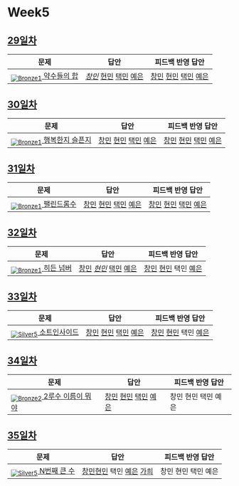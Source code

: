 [Unrated]: https://user-images.githubusercontent.com/33937365/126247607-85783912-c11a-4d50-ac36-8cc7dcb75cd2.png
[Bronze5]: https://user-images.githubusercontent.com/33937365/126247611-e362d727-17a4-4737-a232-5827e185ab7c.png
[Bronze4]: https://user-images.githubusercontent.com/33937365/126247612-89cbc675-e1d4-43a2-950b-1cb014dca697.png
[Bronze3]: https://user-images.githubusercontent.com/33937365/126247613-b8408610-7bc4-40f8-804f-a30a45ddbb68.png
[Bronze2]: https://user-images.githubusercontent.com/33937365/126247614-d85dc6ff-a520-4c00-82bd-eb593b156bd8.png
[Bronze1]: https://user-images.githubusercontent.com/33937365/126247616-04b2ab30-9891-4b7b-8cb4-38e99b97e834.png
[Silver5]: https://user-images.githubusercontent.com/33937365/126247618-38c5c905-672b-4d75-808e-8a7d45ea577d.png
[Silver4]: https://user-images.githubusercontent.com/33937365/126247620-ba2d1b96-b0aa-4b88-80c5-71569c69bbc3.png
[Silver3]: https://user-images.githubusercontent.com/33937365/126247621-1b55b7f4-3a79-4348-8a63-f00c1813853e.png
[Silver2]: https://user-images.githubusercontent.com/33937365/126247622-a83b30a9-6618-4593-b775-6f6730afd3f6.png
[Silver1]: https://user-images.githubusercontent.com/33937365/126247625-8d82f8ab-6f95-4ef8-a243-be31f548596e.png

# Week5

## [29일차](Day29)

| 문제                 | 답안 | 피드백 반영 답안 |
| -------------------- | ---- | ---------------- |
| [<sub>![Bronze1]</sub> 약수들의 합](https://www.acmicpc.net/problem/9506) | *[창민](Day29/kcm_9506.java)* [현민](Day29/shm_9506.java) [택민](Day29/jtm_9506.java) [예은](Day29/lye_9506.py) | [창민](Day29/kcm_9506.java) [현민](Day29/shm_9506_fb.java) [택민](Day29/jtm_fb_9506.java) [예은](Day29/lye_9506.py)             |

## [30일차](Day30)

| 문제                 | 답안 | 피드백 반영 답안 |
| -------------------- | ---- | ---------------- |
| [<sub>![Bronze1]</sub> 행복한지 슬픈지](https://www.acmicpc.net/problem/10769) | [창민](Day30/kcm_10769.java) [현민](Day30/shm_10769.java) [택민](Day30/jtm_10769.java) [예은](Day30/lye_10769.py) | [창민](Day30/kcm_10769.java) [현민](Day30/shm_10769.java) [택민](Day30/jtm_fb_10769.java) [예은](Day30/lye_10769.py)          |

## [31일차](Day31)

| 문제                 | 답안 | 피드백 반영 답안 |
| -------------------- | ---- | ---------------- |
| [<sub>![Bronze1]</sub> 팰린드롬수](https://www.acmicpc.net/problem/1259) | [창민](Day31/kcm_1259.java) [현민](Day31/shm_1259.java) [택민](Day31/jtm_1259.java) [예은](Day31/lye_1259.py) | [창민](Day31/kcm_1259.java) [현민](Day31/shm_1259.java) [택민](Day31/jtm_1259.java) [예은](Day31/lye_1259.py)             |

## [32일차](Day32)

| 문제                 | 답안 | 피드백 반영 답안 |
| -------------------- | ---- | ---------------- |
| [<sub>![Bronze1]</sub> 히든 넘버](https://www.acmicpc.net/problem/8595) | [창민](Day32/kcm_8595.java) *[현민](Day32/shm_8595.java)* [택민](Day32/jtm_8595.java) [예은](Day32/lye_8595.py) | [창민](Day32/kcm_fb_8595.java) [현민](Day32/shm_8592.java) 택민 [예은](Day32/lye_8595.py)             |

## [33일차](Day33)

| 문제                 | 답안 | 피드백 반영 답안 |
| -------------------- | ---- | ---------------- |
| [<sub>![Silver5]</sub> 소트인사이드](https://www.acmicpc.net/problem/1427) | [창민](Day33/kcm_1427.java) [현민](Day33/shm_1427.java) [택민](Day33/jtm_1427.java) [예은](Day33/lye_1427.py) | [창민](Day33/shm_1427.java) [현민](Day33/shm_1427.java) 택민 [예은](Day33/lye_1427.py)             |

## [34일차](Day34)

| 문제                 | 답안 | 피드백 반영 답안 |
| -------------------- | ---- | ---------------- |
| [<sub>![Bronze2]</sub> 2루수 이름이 뭐야](https://www.acmicpc.net/problem/17350) | [창민](Day34/kcm_17350.java) [현민](Day34/shm_17350.java) [택민](Day34/jtm_17350.java) [예은](Day34/lye_17350.py) | 창민 현민 택민 예은             |

## [35일차](Day35)

| 문제                 | 답안 | 피드백 반영 답안 |
| -------------------- | ---- | ---------------- |
| [<sub>![Silver5]</sub> N번째 큰 수](https://www.acmicpc.net/problem/2693) | [창민](Day35/kcm_2693.java)[현민](Day35/shm_2693.java) 택민 [예은](Day35/lye_2693.py) [가희](Day35/kkh_2693.py) | 창민 현민 택민 예은             |
